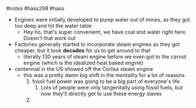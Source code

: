 #notes #hass298 #hass


- Engines were initially developed to pump water out of mines, as they got too deep and hit the water table
	- Hey ho, that's super convenient, we have coal and water right here. Doesn't that work out
- Factories generally started to incorporate steam engines as they got cheaper, but it took **decades** for us to get around to that
	- literally 130 years of steam engine before we even got to the carnot engine (which is the idealized heat based engine)
- centennial in the US showed off the Corliss steam engine
	- this was a pretty damn big shift in the mentality for a lot of reasons
		1. fossil fuel power was going to be a big part of everyone's life
			1. Lots of people were only tangenitally using fossil fuels, but now they'll directly get to use these energy slaves
		2. 